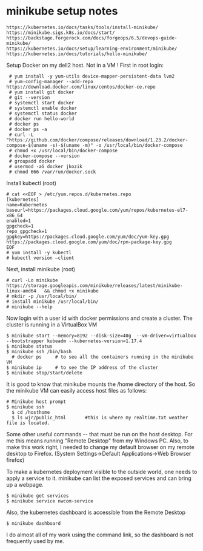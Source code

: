 # minikube setup notes
```
https://kubernetes.io/docs/tasks/tools/install-minikube/
https://minikube.sigs.k8s.io/docs/start/
https://backstage.forgerock.com/docs/forgeops/6.5/devops-guide-minikube/
https://kubernetes.io/docs/setup/learning-environment/minikube/
https://kubernetes.io/docs/tutorials/hello-minikube/
```

Setup Docker on my dell2 host.  Not in a VM ! First in root login:
```
 # yum install -y yum-utils device-mapper-persistent-data lvm2
 # yum-config-manager --add-repo https://download.docker.com/linux/centos/docker-ce.repo
 # yum install git docker
 # git --version
 # systemctl start docker
 # systemctl enable docker
 # systemctl status docker
 # docker run hello-world
 # docker ps
 # docker ps -a
 # curl -L "https://github.com/docker/compose/releases/download/1.23.2/docker-compose-$(uname -s)-$(uname -m)" -o /usr/local/bin/docker-compose
 # chmod +x /usr/local/bin/docker-compose
 # docker-compose --version
 # groupadd docker
 # usermod -aG docker jkozik
 # chmod 666 /var/run/docker.sock
```
Install kubectl (root)
```
# cat <<EOF > /etc/yum.repos.d/kubernetes.repo
[kubernetes]
name=Kubernetes
baseurl=https://packages.cloud.google.com/yum/repos/kubernetes-el7-x86_64
enabled=1
gpgcheck=1
repo_gpgcheck=1
gpgkey=https://packages.cloud.google.com/yum/doc/yum-key.gpg https://packages.cloud.google.com/yum/doc/rpm-package-key.gpg
EOF
# yum install -y kubectl
# kubectl version –client
```
Next, install minikube (root) 
```
# curl -Lo minikube https://storage.googleapis.com/minikube/releases/latest/minikube-linux-amd64   && chmod +x minikube
# mkdir -p /usr/local/bin/
# install minikube /usr/local/bin/
# minikube --help
```
Now login with a user id with docker permissions and create a cluster.  The cluster is running in a VirtualBox VM
```
$ minikube start --memory=8192 --disk-size=40g  --vm-driver=virtualbox --bootstrapper kubeadm --kubernetes-version=1.17.4
$ minikube status
$ minikube ssh /bin/bash
  # docker ps     # to see all the containers running in the minikube VM
$ minikube ip     # to see the IP address of the cluster  
$ minikube stop/start/delete
```
It is good to know that minikube mounts the /home directory of the host.  So the minikube VM can easily access host files as follows:
```
# Minikube host prompt
$ minikube ssh
  $ cd /hosthome
  $ ls wjr/public_html       #this is where my realtime.txt weather file is located.
```
Some other useful commands -- that must be run on the host desktop.  For me this means running "Remote Desktop" from my Windows PC.  Also, to make this work right, I needed to change my default browser on my remote desktop to Firefox. (System Settings->Default Applications->Web Browser firefox) 

To make a kubernetes deployment visible to the outside world, one needs to apply a service to it.  minikube can list the exposed services and can bring up a webpage.
```
$ minikube get services
$ minikube service nwcom-service
```
Also, the kubernetes dashboard is accessible from the Remote Desktop 
```
$ minikube dashboard
```
I do almost all of my work using the command link, so the dashboard is not frequently used by me.  
